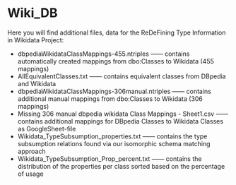 # Wiki_DB



Here you will find additional files, data for the ReDeFining Type Information in Wikidata Project:
- dbpediaWikidataClassMappings-455.ntriples
—— contains automatically created mappings from dbo:Classes to Wikidata (455 mappings)
- AllEquivalentClasses.txt
—— contains equivalent classes from DBpedia and Wikidata
- dbpediaWikidataClassMappings-306manual.ntriples 
—— contains additional manual mappings from dbo:Classes to Wikidata (306 mappings)
- Missing 306 manual dbpedia wikidata Class Mappings - Sheet1.csv
—— contains additional mappings for DBpedia Classes to Wikidata Classes as GoogleSheet-file
- Wikidata_TypeSubsumption_properties.txt
—— contains the type subsumption relations found via our isomorphic schema matching approach
- Wikidata_TypeSubsumption_Prop_percent.txt
—— contains the distribution of the properties per class sorted based on the percentage of usage
